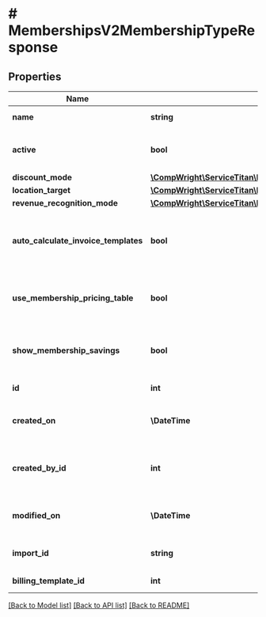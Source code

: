 # # MembershipsV2MembershipTypeResponse

## Properties

Name | Type | Description | Notes
------------ | ------------- | ------------- | -------------
**name** | **string** | Membership type name |
**active** | **bool** | Whether membership type is active |
**discount_mode** | [**\CompWright\ServiceTitan\Model\MembershipsV2MembershipTypeResponseDiscountMode**](MembershipsV2MembershipTypeResponseDiscountMode.md) |  |
**location_target** | [**\CompWright\ServiceTitan\Model\MembershipsV2MembershipTypeResponseLocationTarget**](MembershipsV2MembershipTypeResponseLocationTarget.md) |  |
**revenue_recognition_mode** | [**\CompWright\ServiceTitan\Model\MembershipsV2MembershipTypeResponseRevenueRecognitionMode**](MembershipsV2MembershipTypeResponseRevenueRecognitionMode.md) |  |
**auto_calculate_invoice_templates** | **bool** | Whether invoice templates should be auto-calculated |
**use_membership_pricing_table** | **bool** | Whether membership pricing table should be used |
**show_membership_savings** | **bool** | Whether membership savings should be displayed |
**id** | **int** | Membership type ID |
**created_on** | **\DateTime** | When membership type was created |
**created_by_id** | **int** | ID of the user that created this membership type | [optional]
**modified_on** | **\DateTime** | When membership type was modified |
**import_id** | **string** | Internal import ID label | [optional]
**billing_template_id** | **int** | Billing template ID | [optional]

[[Back to Model list]](../../README.md#models) [[Back to API list]](../../README.md#endpoints) [[Back to README]](../../README.md)
